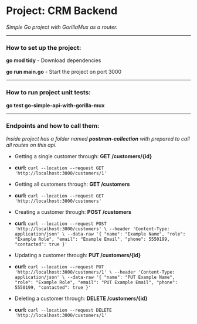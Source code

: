 # Project: CRM Backend
*Simple Go project with GorillaMux as a router.*

---

### How to set up the project:
**go mod tidy** - Download dependencies

**go run main.go** - Start the project on port 3000

---
### How to run project unit tests:
**go test go-simple-api-with-gorilla-mux**


---

### Endpoints and how to call them:
*Inside project has a folder named __postman-collection__ with prepared to call all routes on this api.*


- Getting a single customer through: **GET /customers/{id}** 

- **curl:** `` curl --location --request GET 'http://localhost:3000/customers/1' ``


- Getting all customers through: **GET /customers**

- **curl:** `` curl --location --request GET 'http://localhost:3000/customers' ``


- Creating a customer through: **POST /customers**
- **curl:** `` curl --location --request POST 'http://localhost:3000/customers' \
  --header 'Content-Type: application/json' \
  --data-raw '{
  "name": "Example Name",
  "role": "Example Role",
  "email": "Example Email",
  "phone": 5550199,
  "contacted": true
  }' ``


- Updating a customer through: **PUT /customers/{id}**
- **curl:** `` curl --location --request PUT 'http://localhost:3000/customers/1' \
  --header 'Content-Type: application/json' \
  --data-raw '{
  "name": "PUT Example Name",
  "role": "Example Role",
  "email": "PUT Example Email",
  "phone": 5550199,
  "contacted": true
  }' ``


- Deleting a customer through: **DELETE /customers/{id}**
- **curl:** `` curl --location --request DELETE 'http://localhost:3000/customers/1' ``

